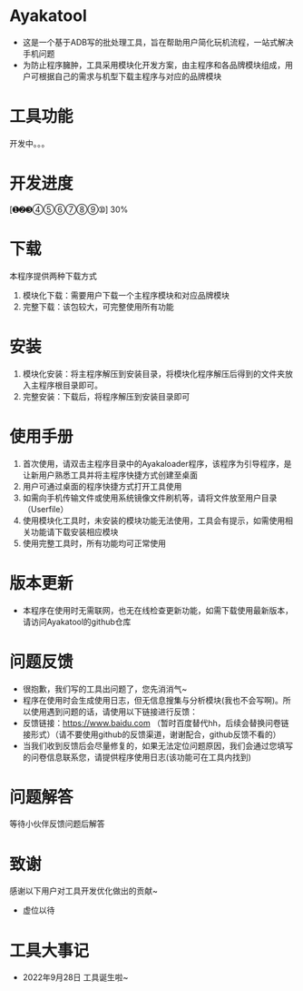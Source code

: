 # Ayakatool
- 这是一个基于ADB写的批处理工具，旨在帮助用户简化玩机流程，一站式解决手机问题
- 为防止程序臃肿，工具采用模块化开发方案，由主程序和各品牌模块组成，用户可根据自己的需求与机型下载主程序与对应的品牌模块
# 工具功能
开发中。。。
# 开发进度
[➊➋➌➃➄➅➆➇➈➉] 30%
# 下载
本程序提供两种下载方式
1. 模块化下载：需要用户下载一个主程序模块和对应品牌模块
2. 完整下载：该包较大，可完整使用所有功能
# 安装
1. 模块化安装：将主程序解压到安装目录，将模块化程序解压后得到的文件夹放入主程序根目录即可。
2. 完整安装：下载后，将程序解压到安装目录即可
# 使用手册
1. 首次使用，请双击主程序目录中的Ayakaloader程序，该程序为引导程序，是让新用户熟悉工具并将主程序快捷方式创建至桌面
2. 用户可通过桌面的程序快捷方式打开工具使用
3. 如需向手机传输文件或使用系统镜像文件刷机等，请将文件放至用户目录（Userfile）
4. 使用模块化工具时，未安装的模块功能无法使用，工具会有提示，如需使用相关功能请下载安装相应模块
5. 使用完整工具时，所有功能均可正常使用
# 版本更新
- 本程序在使用时无需联网，也无在线检查更新功能，如需下载使用最新版本，请访问Ayakatool的github仓库
# 问题反馈
- 很抱歉，我们写的工具出问题了，您先消消气~
- 程序在使用时会生成使用日志，但无信息搜集与分析模块(我也不会写啊)。所以使用遇到问题的话，请使用以下链接进行反馈：
- 反馈链接：https://www.baidu.com （暂时百度替代hh，后续会替换问卷链接形式）（请不要使用github的反馈渠道，谢谢配合，github反馈不看的）
- 当我们收到反馈后会尽量修复的，如果无法定位问题原因，我们会通过您填写的问卷信息联系您，请提供程序使用日志(该功能可在工具内找到)
# 问题解答
等待小伙伴反馈问题后解答
# 致谢
感谢以下用户对工具开发优化做出的贡献~
- 虚位以待
# 工具大事记
- 2022年9月28日 工具诞生啦~
